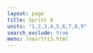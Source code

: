 ```yaml
---
layout: page
title: Sprint 8
units: "1,2,3,4,5,6,7,8,9"
search_exclude: true
menu: /nav/tri3.html
---
```

